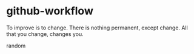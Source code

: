 # github-workflow

To improve is to change. There is nothing permanent, except change. All that you change, changes you.

random
